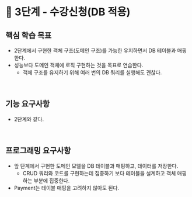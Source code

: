 # 🚀 3단계 - 수강신청(DB 적용)

## 핵심 학습 목표
* 2단계에서 구현한 객체 구조(도메인 구조)를 가능한 유지하면서 DB 테이블과 매핑한다.
* 성능보다 도메인 객체에 로직 구현하는 것을 목표로 연습한다.
  * 객체 구조를 유지하기 위해 여러 번의 DB 쿼리를 실행해도 괜찮다.

<br>

## 기능 요구사항
* 2단계와 같다.

<br>

## 프로그래밍 요구사항
* 앞 단계에서 구현한 도메인 모델을 DB 테이블과 매핑하고, 데이터를 저장한다.
  * CRUD 쿼리와 코드를 구현하는데 집중하기 보다 테이블을 설계하고 객체 매핑하는 부분에 집중한다.
* Payment는 테이블 매핑을 고려하지 않아도 된다.
